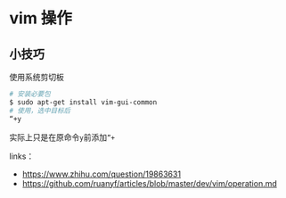 # vim 操作

## 小技巧

使用系统剪切板

```bash
# 安装必要包
$ sudo apt-get install vim-gui-common
# 使用，选中目标后
“+y
```

实际上只是在原命令`y`前添加`”+`

links：
- <https://www.zhihu.com/question/19863631>
- <https://github.com/ruanyf/articles/blob/master/dev/vim/operation.md>
